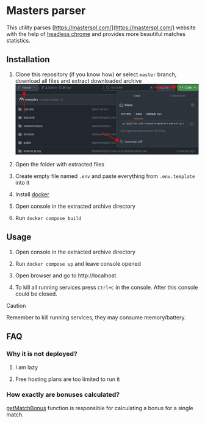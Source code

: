 # Masters parser

This utility parses [https://masterspl.com/](https://masterspl.com/) website
with the help of [headless chrome](https://developer.chrome.com/blog/headless-chrome) and provides more beautiful matches statistics.

## Installation

1. Clone this repository (if you know how) **or** select `master` branch, download all files and extract downloaded archive
   ![masters howto clone](public/masters-howto-clone.png)

2. Open the folder with extracted files

3. Create empty file named `.env` and paste everything from `.env.template` into it

4. Install [docker](https://docs.docker.com/get-docker/)

5. Open console in the extracted archive directory

6. Run `docker compose build`

## Usage

1. Open console in the extracted archive directory

2. Run `docker compose up` and leave console opened

3. Open browser and go to http://localhost

4. To kill all running services press `Ctrl+C` in the console. After this console could be closed.

> [!CAUTION]
> Remember to kill running services, they may consume memory/battery.

## FAQ

### Why it is not deployed?

1. I am lazy

2. Free hosting plans are too limited to run it

### How exactly are bonuses calculated?

[getMatchBonus](frontend/src/utils/getMatchBonus.ts) function is responsible for calculating a bonus for a single match.
